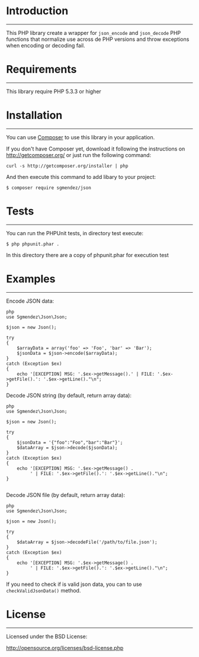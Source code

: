# Introduction
--------------

This PHP library create a wrapper for `json_encode` and `json_decode` PHP functions
that normalize use across de PHP versions and throw exceptions when encoding or
decoding fail.

# Requirements
--------------

This library require PHP 5.3.3 or higher

# Installation
--------------

You can use [Composer](https://getcomposer.org) to use this library in 
your application.

If you don't have Composer yet, download it following the instructions on
http://getcomposer.org/ or just run the following command:

```
curl -s http://getcomposer.org/installer | php
```
And then execute this command to add libary to your project:

```
$ composer require sgmendez/json
```

# Tests
-------
You can run the PHPUnit tests, in directory test execute:

    $ php phpunit.phar .

In this directory there are a copy of phpunit.phar for execution test

# Examples
----------

Encode JSON data:

```
php
use Sgmendez\Json\Json;

$json = new Json();

try
{
    $arrayData = array('foo' => 'Foo', 'bar' => 'Bar');
    $jsonData = $json->encode($arrayData);
} 
catch (Exception $ex) 
{
    echo '[EXCEPTION] MSG: '.$ex->getMessage().' | FILE: '.$ex->getFile().': '.$ex->getLine()."\n";
}

```

Decode JSON string (by default, return array data):

```
php
use Sgmendez\Json\Json;

$json = new Json();

try
{
    $jsonData = '{"foo":"Foo","bar":"Bar"}';
    $dataArray = $json->decode($jsonData);
} 
catch (Exception $ex) 
{
    echo '[EXCEPTION] MSG: '.$ex->getMessage() .
         ' | FILE: '.$ex->getFile().': '.$ex->getLine()."\n";
}


```

Decode JSON file (by default, return array data):

```
php
use Sgmendez\Json\Json;

$json = new Json();

try
{
    $dataArray = $json->decodeFile('/path/to/file.json');
} 
catch (Exception $ex) 
{
    echo '[EXCEPTION] MSG: '.$ex->getMessage() .
         ' | FILE: '.$ex->getFile().': '.$ex->getLine()."\n";
}

```
If you need to check if is valid json data, you can to use `checkValidJsonData()` method.


# License
---------
Licensed under the BSD License:

   http://opensource.org/licenses/bsd-license.php